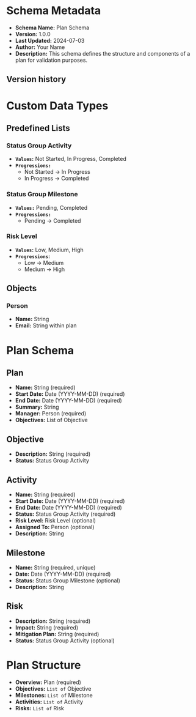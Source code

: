 # Schema Metadata
- **Schema Name:** Plan Schema
- **Version:** 1.0.0
- **Last Updated:** 2024-07-03
- **Author:** Your Name
- **Description:** This schema defines the structure and components of a plan for validation purposes.
## Version history

# Custom Data Types

## Predefined Lists

### Status Group Activity
- **`Values`:** Not Started, In Progress, Completed
- **`Progressions:`**
  - Not Started -> In Progress
  - In Progress -> Completed

### Status Group Milestone
- **`Values:`** Pending, Completed
- **`Progressions:`**
  - Pending -> Completed

### Risk Level
- **`Values`:** Low, Medium, High
- **`Progressions`:**
  - Low -> Medium
  - Medium -> High

## Objects

### Person
- **Name:** String
- **Email:** String within plan

# Plan Schema

## Plan
- **Name:** String (required)
- **Start Date:** Date (YYYY-MM-DD) (required)
- **End Date:** Date (YYYY-MM-DD) (required)
- **Summary:** String
- **Manager:** Person (required)
- **Objectives:** List of Objective

## Objective
- **Description:** String (required)
- **Status:** Status Group Activity

## Activity
- **Name:** String (required)
- **Start Date:** Date (YYYY-MM-DD) (required)
- **End Date:** Date (YYYY-MM-DD) (required)
- **Status:** Status Group Activity (required)
- **Risk Level:** Risk Level (optional)
- **Assigned To:** Person (optional)
- **Description:** String

## Milestone
- **Name:** String (required, unique)
- **Date:** Date (YYYY-MM-DD) (required)
- **Status:** Status Group Milestone (optional)
- **Description:** String

## Risk
- **Description:** String (required)
- **Impact:** String (required)
- **Mitigation Plan:** String (required)
- **Status:** Status Group Activity (optional)

# Plan Structure
- **Overview:** Plan (required)
- **Objectives:** `List of` Objective
- **Milestones:** `List of` Milestone
- **Activities:** `List of` Activity
- **Risks:** `List of` Risk
 